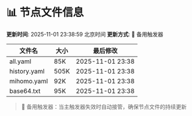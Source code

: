 # 📊 节点文件信息

**更新时间**: 2025-11-01 23:38:59 北京时间
**更新方式**: 🔄 备用触发器

| 文件名 | 大小 | 最后修改 |
|--------|------|----------|
| all.yaml | 85K | 2025-11-01 23:38 |
| history.yaml | 505K | 2025-11-01 23:38 |
| mihomo.yaml | 92K | 2025-11-01 23:38 |
| base64.txt | 95K | 2025-11-01 23:38 |

> 🔄 备用触发器：当主触发器失效时自动接管，确保节点文件的持续更新
